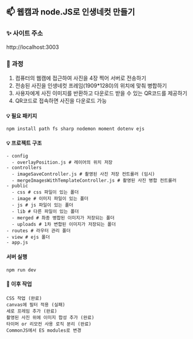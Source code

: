 ## 📫 웹캠과 node.JS로 인생네컷 만들기

### ✨ 사이트 주소
http://localhost:3003

### 📌 과정
1. 컴퓨터의 웹캠에 접근하여 사진을 4장 찍어 서버로 전송하기
2. 전송된 사진을 인생네컷 프레임(1909*1280)의 위치에 맞춰 병합하기
3. 사용자에게 사진 이미지를 반환하고 다운로드 받을 수 있는 QR코드를 제공하기
4. QR코드로 접속하면 사진을 다운로드 가능

#### 💡 필요 패키지
```
npm install path fs sharp nodemon moment dotenv ejs
```
#### 💡 프로젝트 구조
```
- config
  - overlayPosition.js # 레이어의 위치 저장
- controllers
  - imageSaveController.js # 촬영된 사진 저장 컨트롤러 (임시)
  - mergeImagesWithTemplateController.js # 촬영된 사진 병합 컨트롤러
- public
  - css # css 파일이 있는 폴더
  - image # 이미지 파일이 있는 폴더
  - js # js 파일이 있는 폴더
  - lib # 다른 파일이 있는 폴더
  - merged # 촤종 병합된 이미지가 저장되는 폴더
  - uploads # 1차 변합된 이미지가 저장되는 폴더
- routes # 라우터 관리 폴더
- view # ejs 폴더
- app.js
```

#### 서버 실행
```
npm run dev
```

#### 💬 이후 작업
```
CSS 작업 (완료)
canvas에 필터 적용 (실패)
세로 프레임 추가 (완료)
촬영된 사진 위에 이미지 합성 추가 (완료)
타이머 or 리모컨 사용 로직 분리 (완료)
CommonJS에서 ES modules로 변경
```